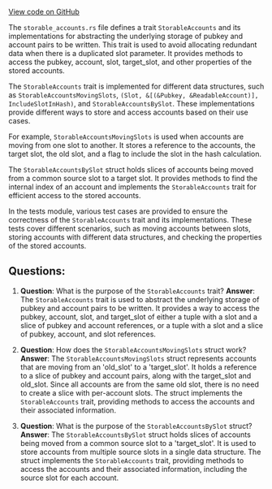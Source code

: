 [View code on GitHub](https://github.com/solana-labs/solana/blob/master/runtime/src/storable_accounts.rs)

The `storable_accounts.rs` file defines a trait `StorableAccounts` and its implementations for abstracting the underlying storage of pubkey and account pairs to be written. This trait is used to avoid allocating redundant data when there is a duplicated slot parameter. It provides methods to access the pubkey, account, slot, target_slot, and other properties of the stored accounts.

The `StorableAccounts` trait is implemented for different data structures, such as `StorableAccountsMovingSlots`, `(Slot, &[(&Pubkey, &ReadableAccount)], IncludeSlotInHash)`, and `StorableAccountsBySlot`. These implementations provide different ways to store and access accounts based on their use cases.

For example, `StorableAccountsMovingSlots` is used when accounts are moving from one slot to another. It stores a reference to the accounts, the target slot, the old slot, and a flag to include the slot in the hash calculation.

The `StorableAccountsBySlot` struct holds slices of accounts being moved from a common source slot to a target slot. It provides methods to find the internal index of an account and implements the `StorableAccounts` trait for efficient access to the stored accounts.

In the tests module, various test cases are provided to ensure the correctness of the `StorableAccounts` trait and its implementations. These tests cover different scenarios, such as moving accounts between slots, storing accounts with different data structures, and checking the properties of the stored accounts.
## Questions: 
 1. **Question**: What is the purpose of the `StorableAccounts` trait?
   **Answer**: The `StorableAccounts` trait is used to abstract the underlying storage of pubkey and account pairs to be written. It provides a way to access the pubkey, account, slot, and target_slot of either a tuple with a slot and a slice of pubkey and account references, or a tuple with a slot and a slice of pubkey, account, and slot references.

2. **Question**: How does the `StorableAccountsMovingSlots` struct work?
   **Answer**: The `StorableAccountsMovingSlots` struct represents accounts that are moving from an 'old_slot' to a 'target_slot'. It holds a reference to a slice of pubkey and account pairs, along with the target_slot and old_slot. Since all accounts are from the same old slot, there is no need to create a slice with per-account slots. The struct implements the `StorableAccounts` trait, providing methods to access the accounts and their associated information.

3. **Question**: What is the purpose of the `StorableAccountsBySlot` struct?
   **Answer**: The `StorableAccountsBySlot` struct holds slices of accounts being moved from a common source slot to a 'target_slot'. It is used to store accounts from multiple source slots in a single data structure. The struct implements the `StorableAccounts` trait, providing methods to access the accounts and their associated information, including the source slot for each account.